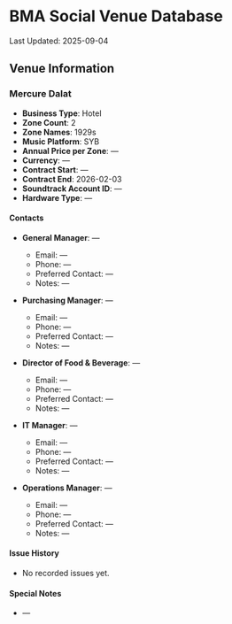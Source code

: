 # BMA Social Venue Database

Last Updated: 2025-09-04

## Venue Information

### Mercure Dalat
- **Business Type**: Hotel
- **Zone Count**: 2
- **Zone Names**: 1929s
- **Music Platform**: SYB
- **Annual Price per Zone**: —
- **Currency**: —
- **Contract Start**: —
- **Contract End**: 2026-02-03
- **Soundtrack Account ID**: —
- **Hardware Type**: —

#### Contacts
- **General Manager**: —
  - Email: —
  - Phone: —
  - Preferred Contact: —
  - Notes: —

- **Purchasing Manager**: —
  - Email: —
  - Phone: —
  - Preferred Contact: —
  - Notes: —

- **Director of Food & Beverage**: —
  - Email: —
  - Phone: —
  - Preferred Contact: —
  - Notes: —

- **IT Manager**: —
  - Email: —
  - Phone: —
  - Preferred Contact: —
  - Notes: —

- **Operations Manager**: —
  - Email: —
  - Phone: —
  - Preferred Contact: —
  - Notes: —

#### Issue History
- No recorded issues yet.

#### Special Notes
- —
